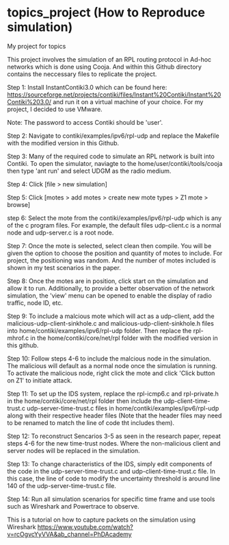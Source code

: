 # topics_project (How to Reproduce simulation)
My project for topics 

This project involves the simulation of an RPL routing protocol in Ad-hoc networks which is done using Cooja. And within this Github directory contains the neccessary files to replicate the project. 

Step 1: Install InstantContiki3.0 which can be found here: https://sourceforge.net/projects/contiki/files/Instant%20Contiki/Instant%20Contiki%203.0/ and run it on a virtual machine of your choice. For my project, I decided to use VMware. 

Note: The password to access Contiki should be 'user'.

Step 2: Navigate to contiki/examples/ipv6/rpl-udp and replace the Makefile with the modified version in this Github. 

Step 3: Many of the required code to simulate an RPL network is built into Contiki. To open the simulator, naviagte to the home/user/contiki/tools/cooja then type 'ant run' and select UDGM as the radio medium.

Step 4: Click [file > new simulation] 

Step 5: Click [motes > add motes > create new mote types > Z1 mote > browse]

step 6: Select the mote from the contiki/examples/ipv6/rpl-udp which is any of the c program files. For example, the default files udp-client.c is a normal node and udp-server.c is a root node.

Step 7: Once the mote is selected, select clean then compile. You will be given the option to choose the position and quantity of motes to include. For project, the positioning was random. And the number of motes included is shown in my test scenarios in the paper. 

Step 8: Once the motes are in position, click start on the simulation and allow it to run. Additionally, to provide a better observation of the network simulation, the 'view' menu can be opened to enable the display of radio traffic, node ID, etc.

Step 9: To include a malcious mote which will act as a udp-client, add the malicious-udp-client-sinkhole.c and malicious-udp-client-sinkhole.h files into home/contiki/examples/ipv6/rpl-udp folder. Then replace the rpl-mhrof.c in the home/contiki/core/net/rpl folder with the modified version in this github.

Step 10: Follow steps 4-6 to include the malcious node in the simulation. The malicious will default as a normal node once the simulation is running. To activate the malicious node, right click the mote and click 'Click button on Z1' to initiate attack.

Step 11: To set up the IDS system, replace the rpl-icmp6.c and rpl-private.h in the home/contiki/core/net/rpl folder then include the udp-client-time-trust.c udp-server-time-trust.c files in home/contiki/examples/ipv6/rpl-udp along with their respective header files (Note that the header files may need to be renamed to match the line of code tht includes them).

Step 12: To reconstruct Sencarios 3-5 as seen in the research paper, repeat steps 4-6 for the new time-trust nodes. Where the non-malicious client and server nodes will be replaced in the simulation.

Step 13: To change characteristics of the IDS, simply edit components of the code in the udp-server-time-trust.c and udp-client-time-trust.c file. In this case, the line of code to modify the uncertainty threshold is around line 140 of the udp-server-time-trust.c file.

Step 14: Run all simulation scenarios for specific time frame and use tools such as Wireshark and Powertrace to observe.

This is a tutorial on how to capture packets on the simulation using Wireshark https://www.youtube.com/watch?v=rcOgvcYyVVA&ab_channel=PhDAcademy 
